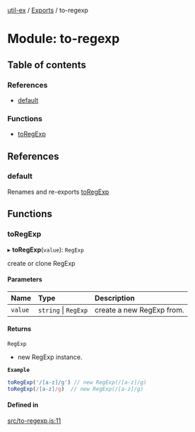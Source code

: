 [util-ex](../README.md) / [Exports](../modules.md) / to-regexp

# Module: to-regexp

## Table of contents

### References

- [default](to_regexp.md#default)

### Functions

- [toRegExp](to_regexp.md#toregexp)

## References

### default

Renames and re-exports [toRegExp](to_regexp.md#toregexp)

## Functions

### toRegExp

▸ **toRegExp**(`value`): `RegExp`

create or clone RegExp

#### Parameters

| Name | Type | Description |
| :------ | :------ | :------ |
| `value` | `string` \| `RegExp` | create a new RegExp from. |

#### Returns

`RegExp`

- new RegExp instance.

**`Example`**

```ts
toRegExp('/[a-z]/g') // new RegExp(/[a-z]/g)
toRegExp(/[a-z]/g)  // new RegExp(/[a-z]/g)
```

#### Defined in

[src/to-regexp.js:11](https://github.com/snowyu/util-ex.js/blob/8694781/src/to-regexp.js#L11)
